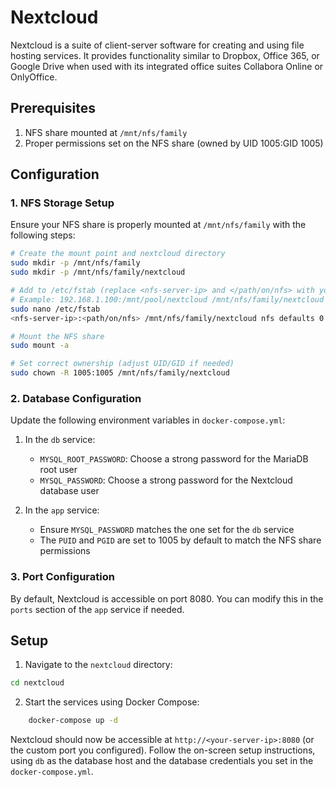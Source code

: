 # Nextcloud

Nextcloud is a suite of client-server software for creating and using file hosting services. It provides functionality similar to Dropbox, Office 365, or Google Drive when used with its integrated office suites Collabora Online or OnlyOffice.

## Prerequisites

1. NFS share mounted at `/mnt/nfs/family`
2. Proper permissions set on the NFS share (owned by UID 1005:GID 1005)

## Configuration

### 1. NFS Storage Setup

Ensure your NFS share is properly mounted at `/mnt/nfs/family` with the following steps:

```bash
# Create the mount point and nextcloud directory
sudo mkdir -p /mnt/nfs/family
sudo mkdir -p /mnt/nfs/family/nextcloud

# Add to /etc/fstab (replace <nfs-server-ip> and </path/on/nfs> with your details)
# Example: 192.168.1.100:/mnt/pool/nextcloud /mnt/nfs/family/nextcloud nfs defaults 0 0
sudo nano /etc/fstab
<nfs-server-ip>:<path/on/nfs> /mnt/nfs/family/nextcloud nfs defaults 0 0

# Mount the NFS share
sudo mount -a

# Set correct ownership (adjust UID/GID if needed)
sudo chown -R 1005:1005 /mnt/nfs/family/nextcloud
```

### 2. Database Configuration

Update the following environment variables in `docker-compose.yml`:

1. In the `db` service:
   - `MYSQL_ROOT_PASSWORD`: Choose a strong password for the MariaDB root user
   - `MYSQL_PASSWORD`: Choose a strong password for the Nextcloud database user

2. In the `app` service:
   - Ensure `MYSQL_PASSWORD` matches the one set for the `db` service
   - The `PUID` and `PGID` are set to 1005 by default to match the NFS share permissions

### 3. Port Configuration

By default, Nextcloud is accessible on port 8080. You can modify this in the `ports` section of the `app` service if needed.

## Setup

1.  Navigate to the `nextcloud` directory:
   ```bash
   cd nextcloud
   ```
2.  Start the services using Docker Compose:
```bash
    docker-compose up -d
```

Nextcloud should now be accessible at `http://<your-server-ip>:8080` (or the custom port you configured). Follow the on-screen setup instructions, using `db` as the database host and the database credentials you set in the `docker-compose.yml`. 
